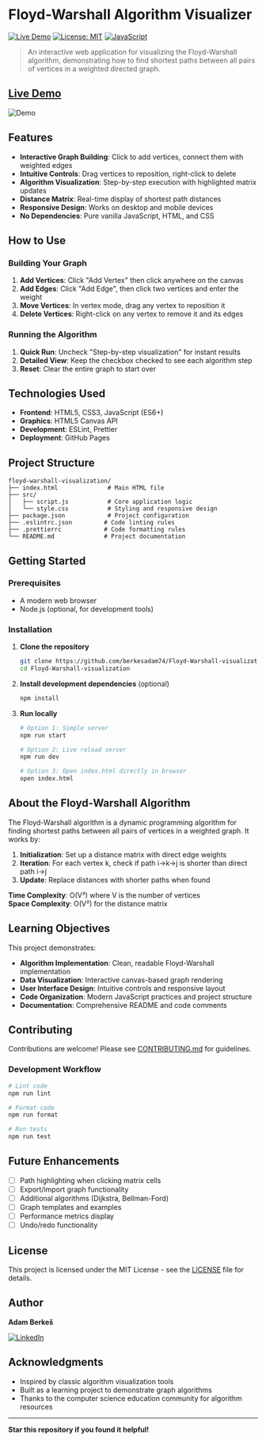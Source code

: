 # Floyd-Warshall Algorithm Visualizer

[![Live Demo](https://img.shields.io/badge/demo-live-brightgreen)](https://berkesadam74.github.io/floyd-warshall-visualization)
[![License: MIT](https://img.shields.io/badge/License-MIT-yellow.svg)](https://opensource.org/licenses/MIT)
[![JavaScript](https://img.shields.io/badge/JavaScript-ES6+-yellow.svg)](https://developer.mozilla.org/en-US/docs/Web/JavaScript)

> An interactive web application for visualizing the Floyd-Warshall algorithm, demonstrating how to find shortest paths between all pairs of vertices in a weighted directed graph.

## [Live Demo](https://berkesadam74.github.io/Floyd-Warshall-visualization/)

![Demo](./demo.gif)

## Features

- **Interactive Graph Building**: Click to add vertices, connect them with weighted edges
- **Intuitive Controls**: Drag vertices to reposition, right-click to delete
- **Algorithm Visualization**: Step-by-step execution with highlighted matrix updates
- **Distance Matrix**: Real-time display of shortest path distances
- **Responsive Design**: Works on desktop and mobile devices
- **No Dependencies**: Pure vanilla JavaScript, HTML, and CSS

## How to Use

### Building Your Graph

1. **Add Vertices**: Click "Add Vertex" then click anywhere on the canvas
2. **Add Edges**: Click "Add Edge", then click two vertices and enter the weight
3. **Move Vertices**: In vertex mode, drag any vertex to reposition it
4. **Delete Vertices**: Right-click on any vertex to remove it and its edges

### Running the Algorithm

1. **Quick Run**: Uncheck "Step-by-step visualization" for instant results
2. **Detailed View**: Keep the checkbox checked to see each algorithm step
3. **Reset**: Clear the entire graph to start over

## Technologies Used

- **Frontend**: HTML5, CSS3, JavaScript (ES6+)
- **Graphics**: HTML5 Canvas API
- **Development**: ESLint, Prettier
- **Deployment**: GitHub Pages

## Project Structure

```
floyd-warshall-visualization/
├── index.html              # Main HTML file
├── src/
│   ├── script.js           # Core application logic
│   └── style.css           # Styling and responsive design
├── package.json            # Project configuration
├── .eslintrc.json         # Code linting rules
├── .prettierrc            # Code formatting rules
└── README.md              # Project documentation
```

## Getting Started

### Prerequisites

- A modern web browser
- Node.js (optional, for development tools)

### Installation

1. **Clone the repository**

   ```bash
   git clone https://github.com/berkesadam74/Floyd-Warshall-visualization.git
   cd Floyd-Warshall-visualization
   ```

2. **Install development dependencies** (optional)

   ```bash
   npm install
   ```

3. **Run locally**

   ```bash
   # Option 1: Simple server
   npm run start

   # Option 2: Live reload server
   npm run dev

   # Option 3: Open index.html directly in browser
   open index.html
   ```

## About the Floyd-Warshall Algorithm

The Floyd-Warshall algorithm is a dynamic programming algorithm for finding shortest paths between all pairs of vertices in a weighted graph. It works by:

1. **Initialization**: Set up a distance matrix with direct edge weights
2. **Iteration**: For each vertex k, check if path i→k→j is shorter than direct path i→j
3. **Update**: Replace distances with shorter paths when found

**Time Complexity**: O(V³) where V is the number of vertices  
**Space Complexity**: O(V²) for the distance matrix

## Learning Objectives

This project demonstrates:

- **Algorithm Implementation**: Clean, readable Floyd-Warshall implementation
- **Data Visualization**: Interactive canvas-based graph rendering
- **User Interface Design**: Intuitive controls and responsive layout
- **Code Organization**: Modern JavaScript practices and project structure
- **Documentation**: Comprehensive README and code comments

## Contributing

Contributions are welcome! Please see [CONTRIBUTING.md](CONTRIBUTING.md) for guidelines.

### Development Workflow

```bash
# Lint code
npm run lint

# Format code
npm run format

# Run tests
npm run test
```

## Future Enhancements

- [ ] Path highlighting when clicking matrix cells
- [ ] Export/import graph functionality
- [ ] Additional algorithms (Dijkstra, Bellman-Ford)
- [ ] Graph templates and examples
- [ ] Performance metrics display
- [ ] Undo/redo functionality

## License

This project is licensed under the MIT License - see the [LICENSE](LICENSE) file for details.

## Author

**Adam Berkeš**

[![LinkedIn](https://img.shields.io/badge/LinkedIn-0077B5?style=flat&logo=linkedin&logoColor=white)](https://linkedin.com/in/adam-berkes-246583274)

## Acknowledgments

- Inspired by classic algorithm visualization tools
- Built as a learning project to demonstrate graph algorithms
- Thanks to the computer science education community for algorithm resources

---

**Star this repository if you found it helpful!**
